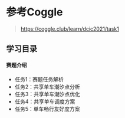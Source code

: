 # 参考Coggle
>   https://coggle.club/learn/dcic2021/task1
## 学习目录
#### 赛题介绍
- 任务1：赛题任务解析
- 任务2：共享单车潮汐点分析
- 任务3：共享单车潮汐点优化
- 任务4：共享单车调度方案
- 任务5：单车畅行友好度方案
